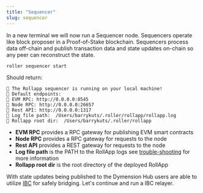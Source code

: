 ```yaml
---
title: "Sequencer"
slug: sequencer
---
```


In a new terminal we will now run a Sequencer node. Sequencers operate like block proposer in a Proof-of-Stake blockchain. Sequencers process data off-chain and publish transaction data and state updates on-chain so any peer can reconstruct the state.

```
roller sequencer start
```

Should return:

```
💈 The Rollapp sequencer is running on your local machine!
💈 Default endpoints:
💈 EVM RPC: http://0.0.0.0:8545
💈 Node RPC: http://0.0.0.0:26657
💈 Rest API: http://0.0.0.0:1317
💈 Log file path:  /Users/barrykuts/.roller/rollapp/rollapp.log
💈 Rollapp root dir:  /Users/barrykuts/.roller/rollapp
```

-   **EVM RPC** provides a RPC gateway for publishing EVM smart contracts
-   **Node RPC** provides a RPC gateway for requests to the node
-   **Rest API** provides a REST gateway for requests to the node
-   **Log file path** is the PATH to the RollApp logs see [trouble-shooting](./troubleshooting) for more information
-   **Rollapp root dir** is the root directory of the deployed RollApp

With state updates being published to the Dymension Hub users are able to utilize [IBC](https://tutorials.cosmos.network/academy/3-ibc/1-what-is-ibc.html) for safely bridging. Let's continue and run a IBC relayer.
